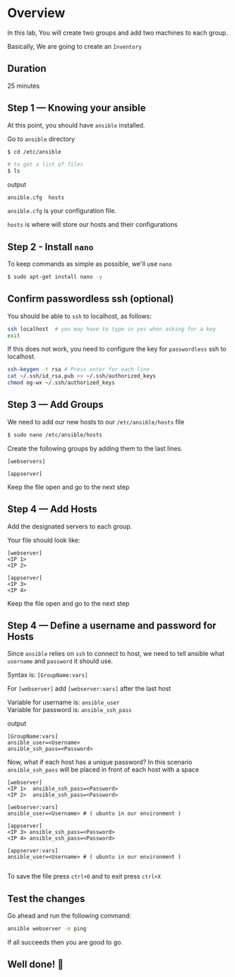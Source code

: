 <link rel='stylesheet' href='../assets/css/main.css'/>

# Overview

In this lab, You will create two groups and add two machines to each group.  

Basically, We are going to create an `Inventory` 


## Duration

25 minutes


## Step 1 — Knowing your ansible

At this point, you should have `ansible` installed. 

Go to `ansible` directory

```bash
$ cd /etc/ansible

# to get a list of files
$ ls 
```

output

```console
ansible.cfg  hosts
```

`ansible.cfg` is your configuration file.

`hosts` is where will store our hosts and their configurations

## Step 2 - Install `nano`

To keep commands as simple as possible, we'll use `nano`

```bash
$ sudo apt-get install nano -y
```


## Confirm passwordless ssh (optional)


You should be able to `ssh` to localhost, as follows:

```bash
ssh localhost  # you may have to type in yes when asking for a key
exit
```

If this does not work, you need to configure the key for `passwordless` ssh to localhost.

```bash
ssh-keygen -t rsa # Press enter for each line
cat ~/.ssh/id_rsa.pub >> ~/.ssh/authorized_keys
chmod og-wx ~/.ssh/authorized_keys
```


## Step 3 — Add Groups

We need to add our new hosts to our `/etc/ansible/hosts` file

```bash
$ sudo nano /etc/ansible/hosts
```

Create the following groups by adding them to the last lines.

```console
[webservers]

[appserver]
```

Keep the file open and go to the next step

## Step 4 — Add Hosts

Add the designated servers to each group. 

Your file should look like:


```console
[webserver]
<IP 1>
<IP 2>

[appserver]
<IP 3>
<IP 4>
```
Keep the file open and go to the next step

## Step 4 — Define a username and password for Hosts

Since `ansible` relies on `ssh` to connect to host, we need to tell ansible what `username` and `password` it should use.

Syntax is: `[GroupName:vars]`

For `[webserver]` add `[webserver:vars]` after the last host

Variable for username is: `ansible_user`  
Variable for password is: `ansible_ssh_pass`

output
```console
[GroupName:vars]
ansible_user=<Username>
ansible_ssh_pass=<Password>
```

Now, what if each host has a unique password?
In this scenario `ansible_ssh_pass` will be placed in front of each host with a space

```console
[webserver]
<IP 1>  ansible_ssh_pass=<Password>
<IP 2>  ansible_ssh_pass=<Password>

[webserver:vars]
ansible_user=<Username> # ( ubuntu in our environment )

[appserver]
<IP 3> ansible_ssh_pass=<Password>
<IP 4> ansible_ssh_pass=<Password>

[appserver:vars]
ansible_user=<Username> # ( ubuntu in our environment )


```


To save the file press `ctrl+O` and to exit press `ctrl+X`


## Test the changes

Go ahead and run the following command:

```bash
ansible webserver -m ping
```

If all succeeds then you are good to go.


## Well done! 👏
